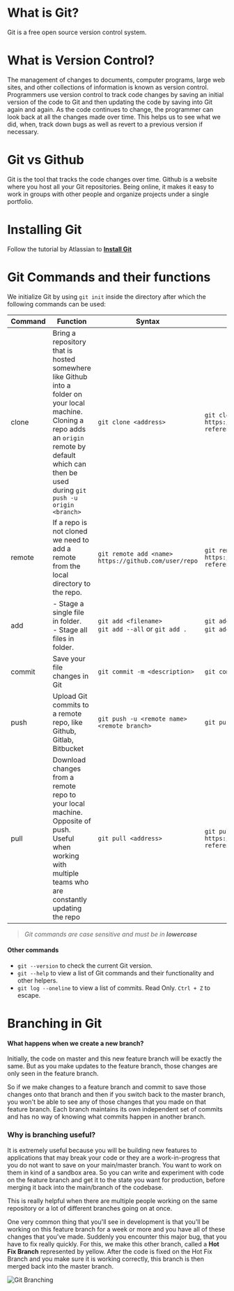# What is Git?

Git is a free open source version control system.

# What is Version Control?

The management of changes to documents, computer programs, large web sites, and other collections of information is known as version control. Programmers use version control to track code changes by saving an initial version of the code to Git and then updating the code by saving into Git again and again. As the code continues to change, the programmer can look back at all the changes made over time. This helps us to see what we did, when, track down bugs as well as revert to a previous version if necessary.

# Git vs Github
Git is the tool that tracks the code changes over time. Github is a website where you host all your Git repositories. Being online, it makes it easy to work in groups with other people and organize projects under a single portfolio.

# Installing Git
Follow the tutorial by Atlassian to **[Install Git](https://www.atlassian.com/git/tutorials/install-git)**

# Git Commands and their functions
We initialize Git by using `git init` inside the directory after which the following commands can be used:

| Command | Function | Syntax | Example |
| ------- | -------- | ------ | ------- |
| clone | Bring a repository that is hosted somewhere like Github into a folder on your local machine.<br>Cloning a repo adds an `origin` remote by default which can then be used during `git push -u origin <branch>` | `git clone <address>` | `git clone https://github.com/jayantasamaddar/quick-reference`
| remote | If a repo is not cloned we need to add a remote from the local directory to the repo. | `git remote add <name> https://github.com/user/repo` | `git remote add origin https://github.com/jayantasamaddar/quick-reference`
| add | - Stage a single file in folder.<br>- Stage all files in folder. | `git add <filename>`<br>`git add --all` or `git add .` | `git add README.md`<br>`git add --all` or `git add .` |
| commit | Save your file changes in Git | `git commit -m <description>` | `git commit -m "first commit"` |
| push | Upload Git commits to a remote repo, like Github, Gitlab, Bitbucket | `git push -u <remote name> <remote branch>` | `git push -u origin main` |
| pull | Download changes from a remote repo to your local machine. Opposite of push. Useful when working with multiple teams who are constantly updating the repo | `git pull <address>` | `git pull https://github.com/jayantasamaddar/quick-reference`

> *Git commands are case sensitive and must be in **lowercase***

#### Other commands 
- `git --version` to check the current Git version.
- `git --help` to view a list of Git commands and their functionality and other helpers.
- `git log --oneline` to view a list of commits. Read Only. `Ctrl + Z` to escape.

# Branching in Git

#### What happens when we create a new branch?
Initially, the code on master and this new feature branch will be exactly the same. But as you make updates to the feature branch, those changes are only seen in the feature branch.

So if we make changes to a feature branch and commit to save those changes onto that branch and then if you switch back to the master branch, you won't be able to see any of those changes that you made on that feature branch. Each branch maintains its own independent set of commits and has no way of knowing what commits happen in another branch.

### Why is branching useful?
It is extremely useful because you will be building new features to applications that may break your code or they are a work-in-progress that you do not want to save on your main/master branch. You want to work on them in kind of a sandbox area. So you can write and experiment with code on the feature branch and get it to the state you want for production, before merging it back into the main/branch of the codebase.

This is really helpful when there are multiple people working on the same repository or a lot of different branches going on at once. 

One very common thing that you'll see in development is that you'll be working on this feature branch for a week or more and you have all of these changes that you've made. Suddenly you encounter this major bug, that you have to fix really quickly. For this, we make this other branch, called a **Hot Fix Branch** represented by yellow. After the code is fixed on the Hot Fix Branch and you make sure it is working correctly, this branch is then merged back into the master branch.

![Git Branching](/images/git-branching.png)

